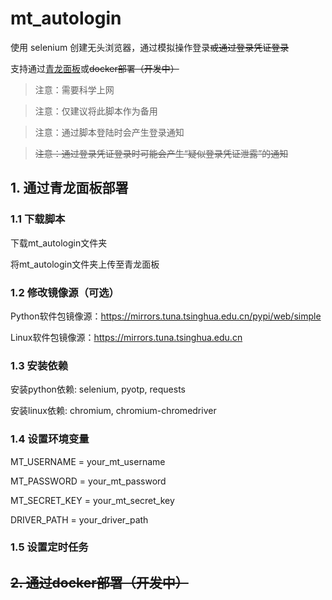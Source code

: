 # **mt_autologin**

使用 selenium 创建无头浏览器，通过模拟操作登录~~或通过登录凭证登录~~

支持通过[青龙面板](https://qinglong.online)或~~docker部署（开发中）~~

> 注意：需要科学上网

> 注意：仅建议将此脚本作为备用

> 注意：通过脚本登陆时会产生登录通知

> ~~注意：通过登录凭证登录时可能会产生“疑似登录凭证泄露”的通知~~

## 1. 通过青龙面板部署

### 1.1 下载脚本

下载mt_autologin文件夹

将mt_autologin文件夹上传至青龙面板

### 1.2 修改镜像源（可选）

Python软件包镜像源：https://mirrors.tuna.tsinghua.edu.cn/pypi/web/simple

Linux软件包镜像源：https://mirrors.tuna.tsinghua.edu.cn

### 1.3 安装依赖

安装python依赖: selenium, pyotp, requests

安装linux依赖: chromium, chromium-chromedriver

### 1.4 设置环境变量

MT_USERNAME = your_mt_username

MT_PASSWORD = your_mt_password

MT_SECRET_KEY = your_mt_secret_key

DRIVER_PATH = your_driver_path

### 1.5 设置定时任务

## ~~2. 通过docker部署（开发中）~~
